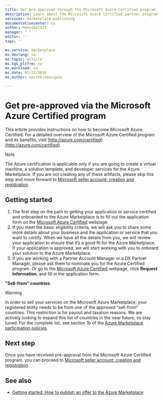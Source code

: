 ```yaml
---
title: Get pre-approved through the Microsoft Azure Certified program | Microsoft Docs
description: Learn about the Microsoft Azure Certified partner program and how to get to sell your virtual machine image, solution template, developer service, or data service on the Azure Marketplace
services: marketplace-publishing
documentationcenter: na
author: HannibalSII
manager: " "
editor: ''
tags: ''

ms.service: marketplace
ms.devlang: na
ms.topic: article
ms.tgt_pltfrm: na
ms.workload: na
ms.date: 07/21/2016
ms.author: anishk;hascipio

---
```

# Get pre-approved via the Microsoft Azure Certified program
This article provides instructions on how to become Microsoft Azure Certified. For a detailed overview of the Microsoft Azure Certified program and its benefits, visit [http://azure.com/certified](http://azure.com/certified).

> [!NOTE]
> The Azure certification is applicable only if you are going to create a virtual machine, a solution template, and developer services for the Azure Marketplace. If you are not creating any of these artifacts, please skip this step and move forward to [Microsoft seller account: creation and registration](marketplace-publishing-accounts-creation-registration.md).
> 
> 

## Getting started
1. The first step on the path to getting your application or service certified and onboarded to the Azure Marketplace is to fill out the application form on the [Microsoft Azure Certified](https://azure.microsoft.com/marketplace/partner-program/) webpage.
2. If you meet the basic eligibility criteria, we will ask you to share some more details about your business and the application or service that you want to certify. When we have all the details from you, we will review your application to ensure that it’s a good fit for the Azure Marketplace. If your application is approved, we will start working with you to onboard your solution to the Azure Marketplace.
3. If you are working with a Partner Account Manager or a DX Partner Manager, please ask them to nominate you for the Azure Certified program. Or go to the [Microsoft Azure Certified](http://azure.com/certified) webpage, click **Request Information**, and fill in the application form.

**"Sell-from" countries**

> [!WARNING]
> In order to sell your services on the Microsoft Azure Marketplace, your registered entity needs to be from one of the approved “sell-from” countries. This restriction is for payout and taxation reasons. We are actively looking to expand this list of countries in the near future, so stay tuned. For the complete list, see section 1b of the [Azure Marketplace participation policies](http://go.microsoft.com/fwlink/?LinkID=526833).
> 
> 

## Next step
Once you have received pre-approval from the Microsoft Azure Certified program, you can proceed to [Microsoft seller account: creation and registration](marketplace-publishing-accounts-creation-registration.md).

## See also
* [Getting started: How to publish an offer to the Azure Marketplace](marketplace-publishing-getting-started.md)

